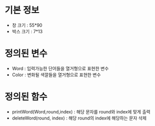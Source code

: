 
#  기본 정보
- 창 크기 : 55*90
- 박스 크기 : 7*13

# 정의된 변수
- Word : 입력가능한 단어들을 열거형으로 표현한 변수
- Color : 변화될 색깔들을 열거형으로 표현한 변수

# 정의된 함수
 - printWord(Word,round,index) : 해당 문자를 round와 index에 맞게 출력
 - deleteWord(round, index) : 해당 round의 index에 해당하는 문자 삭제